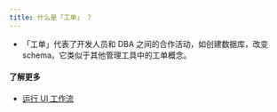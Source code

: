 ```yaml
---
title: 什么是「工单」 ?
---
```


- 「工单」代表了开发人员和 DBA 之间的合作活动，如创建数据库，改变 schema。它类似于其他管理工具中的工单概念。

#### 了解更多

- [运行 UI 工作流](https://www.bytebase.com/docs/get-started/work-with-a-project/run-a-ui-workflow)
